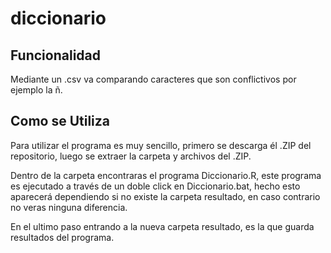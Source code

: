 # diccionario

## Funcionalidad

Mediante un .csv va comparando caracteres que son conflictivos por ejemplo la ñ.

## Como se Utiliza

Para utilizar el programa es muy sencillo, primero se descarga él .ZIP del repositorio, luego se extraer la carpeta y archivos del .ZIP.

Dentro de la carpeta encontraras el programa Diccionario.R, este programa es ejecutado a través de un doble click en Diccionario.bat, hecho esto aparecerá dependiendo si no existe la carpeta resultado, en caso contrario no veras ninguna diferencia.

En el ultimo paso entrando a la nueva carpeta resultado, es la que guarda resultados del programa.
